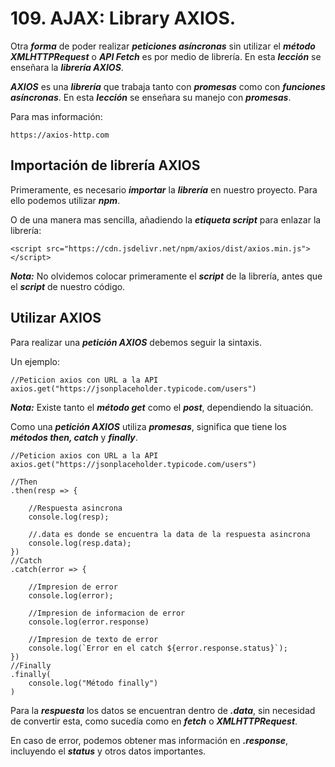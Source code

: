 # 109. AJAX: Library AXIOS.

Otra ***forma*** de poder realizar ***peticiones asíncronas*** sin utilizar el ***método XMLHTTPRequest*** o ***API Fetch*** es por medio de librería. En esta ***lección*** se enseñara la ***librería AXIOS***. 

***AXIOS*** es una ***librería*** que trabaja tanto con ***promesas*** como con ***funciones asíncronas***. En esta ***lección*** se enseñara su manejo con ***promesas***.

Para mas información:

	https://axios-http.com

## Importación de librería AXIOS

Primeramente, es necesario ***importar*** la ***librería*** en nuestro proyecto. Para ello podemos utilizar ***npm***.

O de una manera mas sencilla, añadiendo la ***etiqueta script*** para enlazar la librería:

~~~
<script src="https://cdn.jsdelivr.net/npm/axios/dist/axios.min.js"></script>
~~~

***Nota:*** No olvidemos colocar primeramente el ***script*** de la librería, antes que el ***script*** de nuestro código.

## Utilizar AXIOS

Para realizar una ***petición AXIOS*** debemos seguir la sintaxis.

Un ejemplo:

~~~
//Peticion axios con URL a la API
axios.get("https://jsonplaceholder.typicode.com/users")
~~~

***Nota:*** Existe tanto el ***método get*** como el ***post***, dependiendo la situación.

Como una ***petición AXIOS*** utiliza ***promesas***, significa que tiene los ***métodos then, catch*** y ***finally***.

~~~
//Peticion axios con URL a la API
axios.get("https://jsonplaceholder.typicode.com/users")

//Then
.then(resp => {

	//Respuesta asincrona
	console.log(resp);

	//.data es donde se encuentra la data de la respuesta asincrona
	console.log(resp.data);
})
//Catch
.catch(error => {

	//Impresion de error
	console.log(error);

	//Impresion de informacion de error
	console.log(error.response)

	//Impresion de texto de error
	console.log(`Error en el catch ${error.response.status}`);
})
//Finally
.finally(
	console.log("Método finally")
)
~~~

Para la ***respuesta*** los datos se encuentran dentro de ***.data***, sin necesidad de convertir esta, como sucedía como en ***fetch*** o ***XMLHTTPRequest***.

En caso de error, podemos obtener mas información en ***.response***, incluyendo el ***status*** y otros datos importantes.

